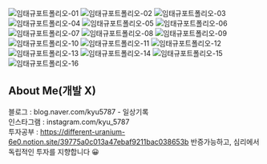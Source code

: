 ![임태규포트폴리오-01](https://user-images.githubusercontent.com/78799904/188541562-a3c587da-a0e7-47a6-a7a7-8fe5523332c3.png)
![임태규포트폴리오-02](https://user-images.githubusercontent.com/78799904/188536396-2b189ffb-c3cd-4c95-a08c-76ea72599edc.png)
![임태규포트폴리오-03](https://user-images.githubusercontent.com/78799904/188536398-b44a4c89-d1cb-4c8f-8a5d-02b416028b08.png)
![임태규포트폴리오-04](https://user-images.githubusercontent.com/78799904/188536400-efeba68e-b9a1-4efc-84f8-f3e664ae4533.png)
![임태규포트폴리오-05](https://user-images.githubusercontent.com/78799904/188536403-73d7d444-e962-4b67-a19a-711befedb0b0.png)
![임태규포트폴리오-06](https://user-images.githubusercontent.com/78799904/188536405-74fd0243-3af5-4e36-8818-acb17bedb368.png)
![임태규포트폴리오-07](https://user-images.githubusercontent.com/78799904/188536406-12a1ba8a-a3a1-4197-a589-176895e19635.png)
![임태규포트폴리오-08](https://user-images.githubusercontent.com/78799904/188536409-de37e015-6d53-4693-a5a8-b9d59b942ca5.png)
![임태규포트폴리오-09](https://user-images.githubusercontent.com/78799904/188536414-61d578ac-4cb7-4f3a-b446-bb6e0dd9145f.png)
![임태규포트폴리오-10](https://user-images.githubusercontent.com/78799904/188536415-9747f27b-6e4f-4f41-a027-9d62b9f07278.png)
![임태규포트폴리오-11](https://user-images.githubusercontent.com/78799904/188536417-f56e7f45-00d7-48e9-88b9-98821171278a.png)
![임태규포트폴리오-12](https://user-images.githubusercontent.com/78799904/188536418-a6f1b6ca-3d41-4673-821d-ebcf311533c6.png)
![임태규포트폴리오-13](https://user-images.githubusercontent.com/78799904/188536420-0fe20946-0f85-4a00-95a1-7151beeb63dc.png)
![임태규포트폴리오-14](https://user-images.githubusercontent.com/78799904/188536422-b002b662-71c7-45d7-b328-0fc335199947.png)
![임태규포트폴리오-15](https://user-images.githubusercontent.com/78799904/188536424-fd0e3861-d9ec-4998-ad3d-f8859343a312.png)
![임태규포트폴리오-16](https://user-images.githubusercontent.com/78799904/188536425-4322d62b-15d9-42a6-b61e-5de98cfa9fd9.png)

## About Me(개발 X)
블로그 : blog.naver.com/kyu5787 - 일상기록  
인스타그램 : instagram.com/kyu_5787  
투자공부 : https://different-uranium-6e0.notion.site/39775a0c013a47ebaf9211bac038653b 
반증가능하고, 심리에서 독립적인 투자를 지향합니다 😀
